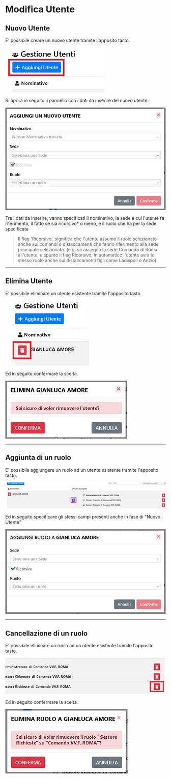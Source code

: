 # Modifica Utente

## Nuovo Utente 

E' possibile creare un nuovo utente tramite l'apposito tasto.

![Modifica Utente](./img/add_button.png)

Si aprirà in seguito il pannello con i dati da inserire del nuovo utente.

![Modifica Utente](./img/add.png)

Tra i dati da inserire, vanno specificati il nominativo, la sede a cui l'utente fa riferimento, il fatto se sia ricorsivo* o meno, e il ruolo che ha per la sede specificata

>
> Il flag 'Ricorsivo', significa che l'utente assume il ruolo selezionato anche sui comandi o distaccamenti che fanno riferimento alla sede principale selezionata. 
(e.g. se assegno la sede Comando di Roma all'utente, e spunto il flag Ricorsivo, in automatico l'utente avrà lo stesso ruolo anche sui distaccamenti figli come Ladispoli o Anzio)
>

---

## Elimina Utente

E' possibile eliminare un utente esistente tramite l'apposito tasto.

![Modifica Utente](./img/delete.png)

Ed in seguito confermare la scelta.

![Modifica Utente](./img/delete_confirm.png)

---

## Aggiunta di un ruolo

E' possibile aggiungere un ruolo ad un utente esistente tramite l'apposito tasto.

![Modifica Utente](./img/add_role_button.png)

Ed in seguito specificare gli stessi campi presenti anche in fase di "Nuovo Utente"

![Modifica Utente](./img/add_role.png)

--- 

## Cancellazione di un ruolo

E' possibile eliminare un ruolo ad un utente esistente tramite l'apposito tasto.

![Modifica Utente](./img/delete_role.png)

Ed in seguito confermare la scelta.

![Modifica Utente](./img/delete_role_confirm.png)
